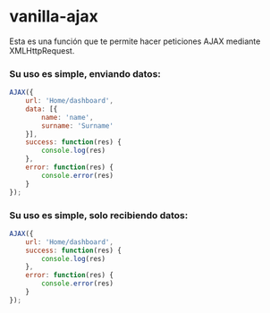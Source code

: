 # vanilla-ajax
Esta es una función que te permite hacer peticiones AJAX mediante XMLHttpRequest.
### Su uso es simple, enviando datos:
```javascript
AJAX({
    url: 'Home/dashboard',
    data: [{
        name: 'name',
        surname: 'Surname'
    }],
    success: function(res) {
        console.log(res)
    },
    error: function(res) {
        console.error(res)
    }
});

```
### Su uso es simple, solo recibiendo datos:
```javascript
AJAX({
    url: 'Home/dashboard',
    success: function(res) {
        console.log(res)
    },
    error: function(res) {
        console.error(res)
    }
});

```
